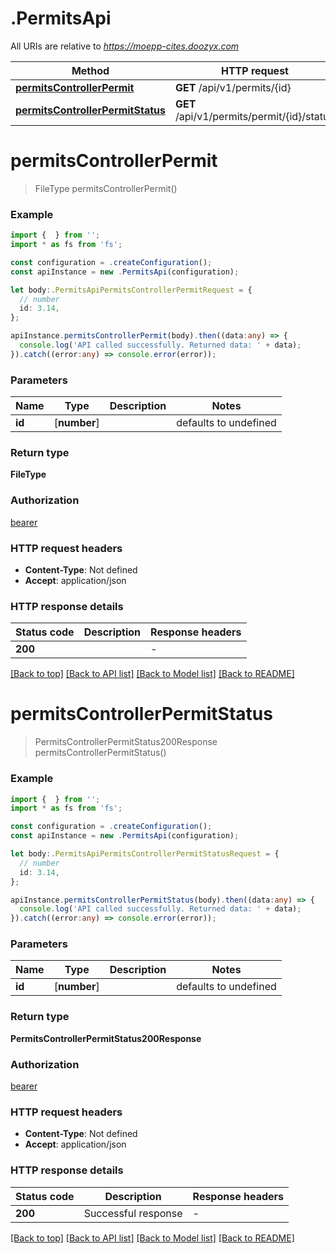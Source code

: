 # .PermitsApi

All URIs are relative to *https://moepp-cites.doozyx.com*

Method | HTTP request | Description
------------- | ------------- | -------------
[**permitsControllerPermit**](PermitsApi.md#permitsControllerPermit) | **GET** /api/v1/permits/{id} | 
[**permitsControllerPermitStatus**](PermitsApi.md#permitsControllerPermitStatus) | **GET** /api/v1/permits/permit/{id}/status | 


# **permitsControllerPermit**
> FileType permitsControllerPermit()


### Example


```typescript
import {  } from '';
import * as fs from 'fs';

const configuration = .createConfiguration();
const apiInstance = new .PermitsApi(configuration);

let body:.PermitsApiPermitsControllerPermitRequest = {
  // number
  id: 3.14,
};

apiInstance.permitsControllerPermit(body).then((data:any) => {
  console.log('API called successfully. Returned data: ' + data);
}).catch((error:any) => console.error(error));
```


### Parameters

Name | Type | Description  | Notes
------------- | ------------- | ------------- | -------------
 **id** | [**number**] |  | defaults to undefined


### Return type

**FileType**

### Authorization

[bearer](README.md#bearer)

### HTTP request headers

 - **Content-Type**: Not defined
 - **Accept**: application/json


### HTTP response details
| Status code | Description | Response headers |
|-------------|-------------|------------------|
**200** |  |  -  |

[[Back to top]](#) [[Back to API list]](README.md#documentation-for-api-endpoints) [[Back to Model list]](README.md#documentation-for-models) [[Back to README]](README.md)

# **permitsControllerPermitStatus**
> PermitsControllerPermitStatus200Response permitsControllerPermitStatus()


### Example


```typescript
import {  } from '';
import * as fs from 'fs';

const configuration = .createConfiguration();
const apiInstance = new .PermitsApi(configuration);

let body:.PermitsApiPermitsControllerPermitStatusRequest = {
  // number
  id: 3.14,
};

apiInstance.permitsControllerPermitStatus(body).then((data:any) => {
  console.log('API called successfully. Returned data: ' + data);
}).catch((error:any) => console.error(error));
```


### Parameters

Name | Type | Description  | Notes
------------- | ------------- | ------------- | -------------
 **id** | [**number**] |  | defaults to undefined


### Return type

**PermitsControllerPermitStatus200Response**

### Authorization

[bearer](README.md#bearer)

### HTTP request headers

 - **Content-Type**: Not defined
 - **Accept**: application/json


### HTTP response details
| Status code | Description | Response headers |
|-------------|-------------|------------------|
**200** | Successful response |  -  |

[[Back to top]](#) [[Back to API list]](README.md#documentation-for-api-endpoints) [[Back to Model list]](README.md#documentation-for-models) [[Back to README]](README.md)


